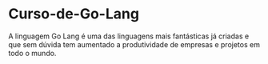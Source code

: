# Curso-de-Go-Lang
A linguagem Go Lang é uma das linguagens mais fantásticas já criadas e que sem dúvida tem aumentado a produtividade de empresas e projetos em todo o mundo.
